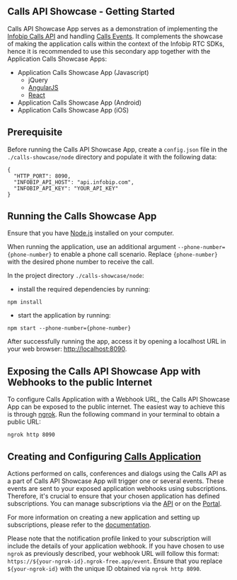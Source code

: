 ## Calls API Showcase - Getting Started

Calls API Showcase App serves as a demonstration of implementing the
[Infobip Calls API](https://www.infobip.com/docs/api/channels/voice/calls) and handling 
[Calls Events](https://www.infobip.com/docs/api/channels/voice/calls/calls-applications/receive-calls-event). It 
complements the showcase of making the application calls within the context of the Infobip 
RTC SDKs, hence it is recommended to use this secondary app together with the Application Calls Showcase Apps:

- Application Calls Showcase App (Javascript)
    * jQuery
    * [AngularJS](https://github.com/infobip/infobip-rtc-showcase/tree/master/js/application-calls/angular)
    * [React](https://github.com/infobip/infobip-rtc-showcase/tree/master/js/application-calls/react)
- Application Calls Showcase App (Android)
- Application Calls Showcase App (iOS)

## Prerequisite

Before running the Calls API Showcase App, create a `config.json` file in the `./calls-showcase/node` directory and 
populate it with the following data:

```
{
  "HTTP_PORT": 8090,
  "INFOBIP_API_HOST": "api.infobip.com",
  "INFOBIP_API_KEY": "YOUR_API_KEY"
}
```

## Running the Calls Showcase App

Ensure that you have [Node.js]((https://nodejs.org/en/)) installed on your computer.

When running the application, use an additional argument `--phone-number={phone-number}` to enable a phone call 
scenario. Replace `{phone-number}` with the desired phone number to receive the call.

In the project directory `./calls-showcase/node`:

- install the required dependencies by running:

```shell
npm install
```

- start the application by running:

```shell
npm start --phone-number={phone-number}
```

After successfully running the app, access it by opening a localhost URL in your web browser:
[http://localhost:8090](http://localhost:8090).

## Exposing the Calls API Showcase App with Webhooks to the public Internet

To configure Calls Application with a Webhook URL, the Calls API Showcase App can be exposed to the public internet. The 
easiest way to achieve this is through [ngrok](https://ngrok.com/). Run the following command in your terminal to obtain 
a public URL:

```shell
ngrok http 8090
```

## Creating and Configuring [Calls Application](https://www.infobip.com/docs/voice-and-video/calls#applications-concepts) 

Actions performed on calls, conferences and dialogs using the Calls API as a part of Calls API Showcase App will trigger 
one or several events. These events are sent to your exposed application webhooks using subscriptions. Therefore, it's 
crucial to ensure that your chosen application has defined subscriptions. You can manage subscriptions via the
[API](https://www.infobip.com/docs/api/platform/subscriptions-api) or on the 
[Portal](https://portal.infobip.com/dev/subscriptions). 

For more information on creating a new application and setting up subscriptions, please refer to the 
[documentation](https://www.infobip.com/docs/voice-and-video/calls#applications-concepts).

Please note that the notification profile linked to your subscription will include the details of your application 
webhook. If you have chosen to use `ngrok` as previously described, your webhook URL will follow this format:
`https://${your-ngrok-id}.ngrok-free.app/event`. Ensure that you replace `${your-ngrok-id}` with the unique ID obtained 
via `ngrok http 8090`.
